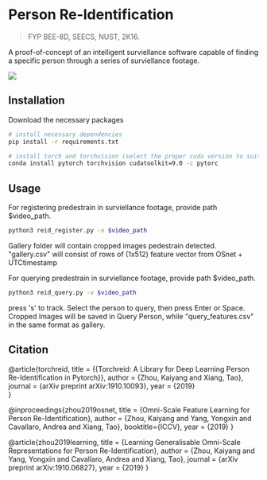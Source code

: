 # Person Re-Identification

> FYP BEE-8D, SEECS, NUST, 2K16.

A proof-of-concept of an intelligent surviellance software capable of finding a specific person through a series of surviellance footage.

![](header.png)
## Installation

Download the necessary packages
```sh
# install necessary dependencies
pip install -r requirements.txt

# install torch and torchvision (select the proper cuda version to suit your machine)
conda install pytorch torchvision cudatoolkit=9.0 -c pytorc
```

## Usage 

For registering predestrain in surviellance footage, provide path $video_path.
```sh
python3 reid_register.py -v $video_path
```
Gallery folder will contain cropped images pedestrain detected.
"gallery.csv" will consist of rows of (1x512) feature vector from OSnet + UTCtimestamp

For querying predestrain in surviellance footage, provide path $video_path.
```sh
python3 reid_query.py -v $video_path
```
press 's' to track. Select the person to query, then press Enter or Space.
Cropped Images will be saved in Query Person, while "query_features.csv" in the same format as gallery.

## Citation

@article{torchreid,
  title   = {{Torchreid: A Library for Deep Learning Person Re-Identification in Pytorch}},
  author  = {Zhou, Kaiyang and Xiang, Tao},
  journal = {arXiv preprint arXiv:1910.10093},
  year    = {2019}  
  }

@inproceedings{zhou2019osnet,
  title   = {Omni-Scale Feature Learning for Person Re-Identification},
  author  = {Zhou, Kaiyang and Yang, Yongxin and Cavallaro, Andrea and Xiang, Tao},
  booktitle={ICCV},
  year    = {2019}
}

@article{zhou2019learning,
  title   = {Learning Generalisable Omni-Scale Representations for Person Re-Identification},
  author  = {Zhou, Kaiyang and Yang, Yongxin and Cavallaro, Andrea and Xiang, Tao},
  journal = {arXiv preprint arXiv:1910.06827},
  year    = {2019}
}
